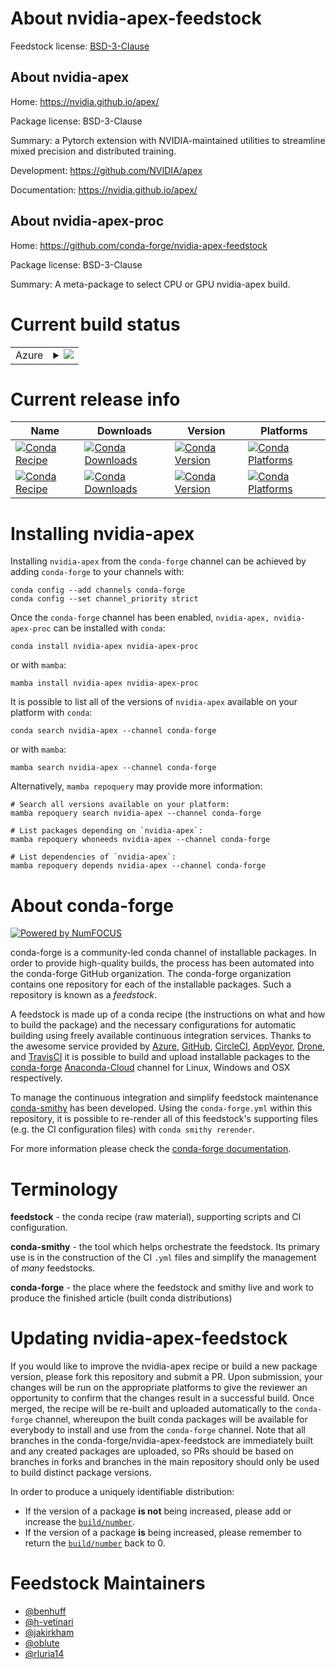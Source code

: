 About nvidia-apex-feedstock
===========================

Feedstock license: [BSD-3-Clause](https://github.com/conda-forge/nvidia-apex-feedstock/blob/main/LICENSE.txt)


About nvidia-apex
-----------------

Home: https://nvidia.github.io/apex/

Package license: BSD-3-Clause

Summary: a Pytorch extension with NVIDIA-maintained utilities to streamline mixed precision and distributed training.

Development: https://github.com/NVIDIA/apex

Documentation: https://nvidia.github.io/apex/

About nvidia-apex-proc
----------------------

Home: https://github.com/conda-forge/nvidia-apex-feedstock

Package license: BSD-3-Clause

Summary: A meta-package to select CPU or GPU nvidia-apex build.

Current build status
====================


<table>
    
  <tr>
    <td>Azure</td>
    <td>
      <details>
        <summary>
          <a href="https://dev.azure.com/conda-forge/feedstock-builds/_build/latest?definitionId=8144&branchName=main">
            <img src="https://dev.azure.com/conda-forge/feedstock-builds/_apis/build/status/nvidia-apex-feedstock?branchName=main">
          </a>
        </summary>
        <table>
          <thead><tr><th>Variant</th><th>Status</th></tr></thead>
          <tbody><tr>
              <td>linux_64_c_compiler_version10cuda_compilernvcccuda_compiler_version11.2cxx_compiler_version10python3.10.____cpython</td>
              <td>
                <a href="https://dev.azure.com/conda-forge/feedstock-builds/_build/latest?definitionId=8144&branchName=main">
                  <img src="https://dev.azure.com/conda-forge/feedstock-builds/_apis/build/status/nvidia-apex-feedstock?branchName=main&jobName=linux&configuration=linux%20linux_64_c_compiler_version10cuda_compilernvcccuda_compiler_version11.2cxx_compiler_version10python3.10.____cpython" alt="variant">
                </a>
              </td>
            </tr><tr>
              <td>linux_64_c_compiler_version10cuda_compilernvcccuda_compiler_version11.2cxx_compiler_version10python3.11.____cpython</td>
              <td>
                <a href="https://dev.azure.com/conda-forge/feedstock-builds/_build/latest?definitionId=8144&branchName=main">
                  <img src="https://dev.azure.com/conda-forge/feedstock-builds/_apis/build/status/nvidia-apex-feedstock?branchName=main&jobName=linux&configuration=linux%20linux_64_c_compiler_version10cuda_compilernvcccuda_compiler_version11.2cxx_compiler_version10python3.11.____cpython" alt="variant">
                </a>
              </td>
            </tr><tr>
              <td>linux_64_c_compiler_version10cuda_compilernvcccuda_compiler_version11.2cxx_compiler_version10python3.8.____cpython</td>
              <td>
                <a href="https://dev.azure.com/conda-forge/feedstock-builds/_build/latest?definitionId=8144&branchName=main">
                  <img src="https://dev.azure.com/conda-forge/feedstock-builds/_apis/build/status/nvidia-apex-feedstock?branchName=main&jobName=linux&configuration=linux%20linux_64_c_compiler_version10cuda_compilernvcccuda_compiler_version11.2cxx_compiler_version10python3.8.____cpython" alt="variant">
                </a>
              </td>
            </tr><tr>
              <td>linux_64_c_compiler_version10cuda_compilernvcccuda_compiler_version11.2cxx_compiler_version10python3.9.____cpython</td>
              <td>
                <a href="https://dev.azure.com/conda-forge/feedstock-builds/_build/latest?definitionId=8144&branchName=main">
                  <img src="https://dev.azure.com/conda-forge/feedstock-builds/_apis/build/status/nvidia-apex-feedstock?branchName=main&jobName=linux&configuration=linux%20linux_64_c_compiler_version10cuda_compilernvcccuda_compiler_version11.2cxx_compiler_version10python3.9.____cpython" alt="variant">
                </a>
              </td>
            </tr><tr>
              <td>linux_64_c_compiler_version11cuda_compilernvcccuda_compiler_version11.8cxx_compiler_version11python3.10.____cpython</td>
              <td>
                <a href="https://dev.azure.com/conda-forge/feedstock-builds/_build/latest?definitionId=8144&branchName=main">
                  <img src="https://dev.azure.com/conda-forge/feedstock-builds/_apis/build/status/nvidia-apex-feedstock?branchName=main&jobName=linux&configuration=linux%20linux_64_c_compiler_version11cuda_compilernvcccuda_compiler_version11.8cxx_compiler_version11python3.10.____cpython" alt="variant">
                </a>
              </td>
            </tr><tr>
              <td>linux_64_c_compiler_version11cuda_compilernvcccuda_compiler_version11.8cxx_compiler_version11python3.11.____cpython</td>
              <td>
                <a href="https://dev.azure.com/conda-forge/feedstock-builds/_build/latest?definitionId=8144&branchName=main">
                  <img src="https://dev.azure.com/conda-forge/feedstock-builds/_apis/build/status/nvidia-apex-feedstock?branchName=main&jobName=linux&configuration=linux%20linux_64_c_compiler_version11cuda_compilernvcccuda_compiler_version11.8cxx_compiler_version11python3.11.____cpython" alt="variant">
                </a>
              </td>
            </tr><tr>
              <td>linux_64_c_compiler_version11cuda_compilernvcccuda_compiler_version11.8cxx_compiler_version11python3.8.____cpython</td>
              <td>
                <a href="https://dev.azure.com/conda-forge/feedstock-builds/_build/latest?definitionId=8144&branchName=main">
                  <img src="https://dev.azure.com/conda-forge/feedstock-builds/_apis/build/status/nvidia-apex-feedstock?branchName=main&jobName=linux&configuration=linux%20linux_64_c_compiler_version11cuda_compilernvcccuda_compiler_version11.8cxx_compiler_version11python3.8.____cpython" alt="variant">
                </a>
              </td>
            </tr><tr>
              <td>linux_64_c_compiler_version11cuda_compilernvcccuda_compiler_version11.8cxx_compiler_version11python3.9.____cpython</td>
              <td>
                <a href="https://dev.azure.com/conda-forge/feedstock-builds/_build/latest?definitionId=8144&branchName=main">
                  <img src="https://dev.azure.com/conda-forge/feedstock-builds/_apis/build/status/nvidia-apex-feedstock?branchName=main&jobName=linux&configuration=linux%20linux_64_c_compiler_version11cuda_compilernvcccuda_compiler_version11.8cxx_compiler_version11python3.9.____cpython" alt="variant">
                </a>
              </td>
            </tr><tr>
              <td>linux_64_c_compiler_version12cuda_compilerNonecuda_compiler_versionNonecxx_compiler_version12python3.10.____cpython</td>
              <td>
                <a href="https://dev.azure.com/conda-forge/feedstock-builds/_build/latest?definitionId=8144&branchName=main">
                  <img src="https://dev.azure.com/conda-forge/feedstock-builds/_apis/build/status/nvidia-apex-feedstock?branchName=main&jobName=linux&configuration=linux%20linux_64_c_compiler_version12cuda_compilerNonecuda_compiler_versionNonecxx_compiler_version12python3.10.____cpython" alt="variant">
                </a>
              </td>
            </tr><tr>
              <td>linux_64_c_compiler_version12cuda_compilerNonecuda_compiler_versionNonecxx_compiler_version12python3.11.____cpython</td>
              <td>
                <a href="https://dev.azure.com/conda-forge/feedstock-builds/_build/latest?definitionId=8144&branchName=main">
                  <img src="https://dev.azure.com/conda-forge/feedstock-builds/_apis/build/status/nvidia-apex-feedstock?branchName=main&jobName=linux&configuration=linux%20linux_64_c_compiler_version12cuda_compilerNonecuda_compiler_versionNonecxx_compiler_version12python3.11.____cpython" alt="variant">
                </a>
              </td>
            </tr><tr>
              <td>linux_64_c_compiler_version12cuda_compilerNonecuda_compiler_versionNonecxx_compiler_version12python3.8.____cpython</td>
              <td>
                <a href="https://dev.azure.com/conda-forge/feedstock-builds/_build/latest?definitionId=8144&branchName=main">
                  <img src="https://dev.azure.com/conda-forge/feedstock-builds/_apis/build/status/nvidia-apex-feedstock?branchName=main&jobName=linux&configuration=linux%20linux_64_c_compiler_version12cuda_compilerNonecuda_compiler_versionNonecxx_compiler_version12python3.8.____cpython" alt="variant">
                </a>
              </td>
            </tr><tr>
              <td>linux_64_c_compiler_version12cuda_compilerNonecuda_compiler_versionNonecxx_compiler_version12python3.9.____cpython</td>
              <td>
                <a href="https://dev.azure.com/conda-forge/feedstock-builds/_build/latest?definitionId=8144&branchName=main">
                  <img src="https://dev.azure.com/conda-forge/feedstock-builds/_apis/build/status/nvidia-apex-feedstock?branchName=main&jobName=linux&configuration=linux%20linux_64_c_compiler_version12cuda_compilerNonecuda_compiler_versionNonecxx_compiler_version12python3.9.____cpython" alt="variant">
                </a>
              </td>
            </tr>
          </tbody>
        </table>
      </details>
    </td>
  </tr>
</table>

Current release info
====================

| Name | Downloads | Version | Platforms |
| --- | --- | --- | --- |
| [![Conda Recipe](https://img.shields.io/badge/recipe-nvidia--apex-green.svg)](https://anaconda.org/conda-forge/nvidia-apex) | [![Conda Downloads](https://img.shields.io/conda/dn/conda-forge/nvidia-apex.svg)](https://anaconda.org/conda-forge/nvidia-apex) | [![Conda Version](https://img.shields.io/conda/vn/conda-forge/nvidia-apex.svg)](https://anaconda.org/conda-forge/nvidia-apex) | [![Conda Platforms](https://img.shields.io/conda/pn/conda-forge/nvidia-apex.svg)](https://anaconda.org/conda-forge/nvidia-apex) |
| [![Conda Recipe](https://img.shields.io/badge/recipe-nvidia--apex--proc-green.svg)](https://anaconda.org/conda-forge/nvidia-apex-proc) | [![Conda Downloads](https://img.shields.io/conda/dn/conda-forge/nvidia-apex-proc.svg)](https://anaconda.org/conda-forge/nvidia-apex-proc) | [![Conda Version](https://img.shields.io/conda/vn/conda-forge/nvidia-apex-proc.svg)](https://anaconda.org/conda-forge/nvidia-apex-proc) | [![Conda Platforms](https://img.shields.io/conda/pn/conda-forge/nvidia-apex-proc.svg)](https://anaconda.org/conda-forge/nvidia-apex-proc) |

Installing nvidia-apex
======================

Installing `nvidia-apex` from the `conda-forge` channel can be achieved by adding `conda-forge` to your channels with:

```
conda config --add channels conda-forge
conda config --set channel_priority strict
```

Once the `conda-forge` channel has been enabled, `nvidia-apex, nvidia-apex-proc` can be installed with `conda`:

```
conda install nvidia-apex nvidia-apex-proc
```

or with `mamba`:

```
mamba install nvidia-apex nvidia-apex-proc
```

It is possible to list all of the versions of `nvidia-apex` available on your platform with `conda`:

```
conda search nvidia-apex --channel conda-forge
```

or with `mamba`:

```
mamba search nvidia-apex --channel conda-forge
```

Alternatively, `mamba repoquery` may provide more information:

```
# Search all versions available on your platform:
mamba repoquery search nvidia-apex --channel conda-forge

# List packages depending on `nvidia-apex`:
mamba repoquery whoneeds nvidia-apex --channel conda-forge

# List dependencies of `nvidia-apex`:
mamba repoquery depends nvidia-apex --channel conda-forge
```


About conda-forge
=================

[![Powered by
NumFOCUS](https://img.shields.io/badge/powered%20by-NumFOCUS-orange.svg?style=flat&colorA=E1523D&colorB=007D8A)](https://numfocus.org)

conda-forge is a community-led conda channel of installable packages.
In order to provide high-quality builds, the process has been automated into the
conda-forge GitHub organization. The conda-forge organization contains one repository
for each of the installable packages. Such a repository is known as a *feedstock*.

A feedstock is made up of a conda recipe (the instructions on what and how to build
the package) and the necessary configurations for automatic building using freely
available continuous integration services. Thanks to the awesome service provided by
[Azure](https://azure.microsoft.com/en-us/services/devops/), [GitHub](https://github.com/),
[CircleCI](https://circleci.com/), [AppVeyor](https://www.appveyor.com/),
[Drone](https://cloud.drone.io/welcome), and [TravisCI](https://travis-ci.com/)
it is possible to build and upload installable packages to the
[conda-forge](https://anaconda.org/conda-forge) [Anaconda-Cloud](https://anaconda.org/)
channel for Linux, Windows and OSX respectively.

To manage the continuous integration and simplify feedstock maintenance
[conda-smithy](https://github.com/conda-forge/conda-smithy) has been developed.
Using the ``conda-forge.yml`` within this repository, it is possible to re-render all of
this feedstock's supporting files (e.g. the CI configuration files) with ``conda smithy rerender``.

For more information please check the [conda-forge documentation](https://conda-forge.org/docs/).

Terminology
===========

**feedstock** - the conda recipe (raw material), supporting scripts and CI configuration.

**conda-smithy** - the tool which helps orchestrate the feedstock.
                   Its primary use is in the construction of the CI ``.yml`` files
                   and simplify the management of *many* feedstocks.

**conda-forge** - the place where the feedstock and smithy live and work to
                  produce the finished article (built conda distributions)


Updating nvidia-apex-feedstock
==============================

If you would like to improve the nvidia-apex recipe or build a new
package version, please fork this repository and submit a PR. Upon submission,
your changes will be run on the appropriate platforms to give the reviewer an
opportunity to confirm that the changes result in a successful build. Once
merged, the recipe will be re-built and uploaded automatically to the
`conda-forge` channel, whereupon the built conda packages will be available for
everybody to install and use from the `conda-forge` channel.
Note that all branches in the conda-forge/nvidia-apex-feedstock are
immediately built and any created packages are uploaded, so PRs should be based
on branches in forks and branches in the main repository should only be used to
build distinct package versions.

In order to produce a uniquely identifiable distribution:
 * If the version of a package **is not** being increased, please add or increase
   the [``build/number``](https://docs.conda.io/projects/conda-build/en/latest/resources/define-metadata.html#build-number-and-string).
 * If the version of a package **is** being increased, please remember to return
   the [``build/number``](https://docs.conda.io/projects/conda-build/en/latest/resources/define-metadata.html#build-number-and-string)
   back to 0.

Feedstock Maintainers
=====================

* [@benhuff](https://github.com/benhuff/)
* [@h-vetinari](https://github.com/h-vetinari/)
* [@jakirkham](https://github.com/jakirkham/)
* [@oblute](https://github.com/oblute/)
* [@rluria14](https://github.com/rluria14/)

